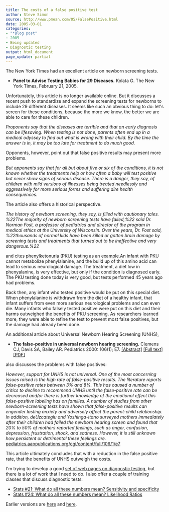 ```yaml
---
title: The costs of a false positive test
author: Steve Simon
source: http://www.pmean.com/05/FalsePositive.html
date: 2005-03-01
categories:
- "*Blog post"
- 2005
- Being updated
- Diagnostic testing
output: html_document
page_update: partial
---
```

The New York Times had an excellent article on newborn screening tests.

- **Panel to Advise Testing Babies for 29 Diseases.** Kolata G. The
New York Times, February 21, 2005.

Unfortunately, this article is no longer available online. But it
discusses a recent push to standardize and expand the screening tests
for newborns to include 29 different diseases. It seems like such an
obvious thing to do: let's screen for these conditions, because the
more we know, the better we are able to care for these children.

*Proponents say that the diseases are terrible and that an early
diagnosis can be lifesaving. When testing is not done, parents often
end up in a medical odyssey to find out what is wrong with their
child. By the time the answer is in, it may be too late for treatment
to do much good.*

Opponents, however, point out that false positive results may present
more problems.

*But opponents say that for all but about five or six of the
conditions, it is not known whether the treatments help or how often a
baby will test positive but never show signs of serious disease. There
is a danger, they say, of children with mild versions of illnesses
being treated needlessly and aggressively for more serious forms and
suffering dire health consequences.*

The article also offers a historical perspective.

*The history of newborn screening, they say, is filled with cautionary
tales. %22The majority of newborn screening tests have failed,%22 said
Dr. Norman Fost, a professor of pediatrics and director of the program
in medical ethics at the University of Wisconsin. Over the years, Dr.
Fost said, %22thousands of normal kids have been killed or gotten
brain damage by screening tests and treatments that turned out to be
ineffective and very dangerous.%22*

and cites phenylketonuria (PKU) testing as an example.An infant with PKU
cannot metabolize phenylalanine, and the build up of this amino acid can
lead to serious neurological damage. The treatment, a diet low in
phenyalanine, is very effective, but only if the condition is diagnosed
early. The PKU testing done today is very good, but tests performed 45
years ago had problems.

Back then, any infant who tested positive would be put on this special
diet. When phenylalanine is withdrawn from the diet of a healthy infant,
that infant suffers from even more serious neurological problems and can
even die. Many infants who falsely tested positive were put on this diet
and their harms outweighed the benefits of PKU screening. As researchers
learned more, they were able to refine the test to prevent most false
positives, but the damage had already been done.

An additional article about Universal Newborn Hearing Screening (UNHS),

- **The false-positive in universal newborn hearing screening.**
Clemens CJ, Davis SA, Bailey AR. Pediatrics 2000: 106(1); E7.
[\[Abstract\]](http://pediatrics.aappublications.org/cgi/content/abstract/106/1/e7)
[\[Full
text\]](http://pediatrics.aappublications.org/cgi/content/full/106/1/e7)
[\[PDF\]](http://pediatrics.aappublications.org/cgi/reprint/106/1/e7.pdf)

also discusses the problems with false positives:

*However, support for UNHS is not universal. One of the most
concerning issues raised is the high rate of false-positive results.
The literature reports false-positive rates between 3% and 8%. This
has caused a number of critics to decline to recommend UNHS until
the false-positive rate can be decreased and/or there is further
knowledge of the emotional effect this false-positive labeling has
on families. A number of studies from other newborn-screening tests
have shown that false-positive results can engender lasting anxiety
and adversely affect the parent-child relationship. In addition,
deUzcategiu and Yoshinga-Itano surveyed mothers immediately after
their children had failed the newborn hearing screen and found that
20% to 50% of mothers reported feelings, such as anger, confusion,
depression, frustration, shock, and sadness. However, it is still
unknown how persistent or detrimental these feelings are.*
[pediatrics.aappublications.org/cgi/content/full/106/1/e7](http://pediatrics.aappublications.org/cgi/content/full/106/1/e7)

This article ultimately concludes that with a reduction in the false
positive rate, that the benefits of UNHS outweigh the costs.

I'm trying to develop a good [set of web pages on diagnostic
testing](../category/DiagnosticTesting.html), but there is a lot of work
that I need to do. I also offer a couple of training classes that
discuss diagnostic tests:

- [Stats \#21: What do all these numbers mean? Sensitivity and
specificity](../training/hand21.asp)
- [Stats \#24: What do all these numbers mean? Likelihood
Ratios](../training/hand24.asp)

Earlier versions are [here][sim1] and [here][sim2].


[sim1]: http://www.pmean.com/05/FalsePositive.html
[sim2]: http://new.pmean.com/false-positive-babies/
